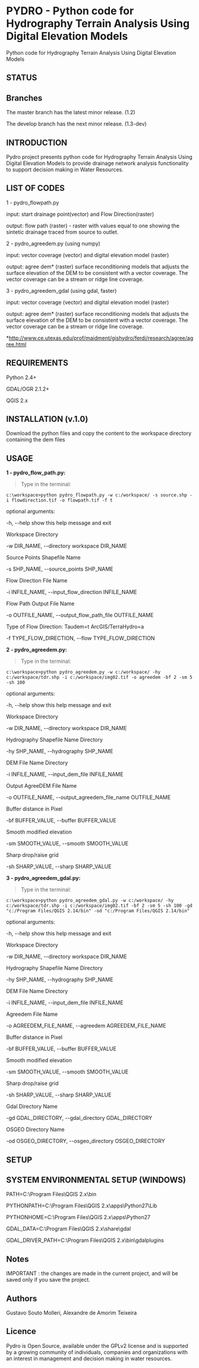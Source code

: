 # PYDRO - Python code for Hydrography Terrain Analysis Using Digital Elevation Models
Python code for Hydrography Terrain Analysis Using Digital Elevation Models

## STATUS

## Branches

The master branch has the latest minor release. (1.2)

The develop branch has the next minor release. (1.3-dev)

## INTRODUCTION

Pydro project presents python code for Hydrography Terrain Analysis Using Digital Elevation Models to provide drainage network analysis functionality to support decision making in Water Resources.

## LIST OF CODES

1 - pydro_flowpath.py

input: start drainage point(vector) and Flow Direction(raster)

output: flow path (raster)  - raster with values equal to one showing the sintetic drainage traced from source to outlet.

2 - pydro_agreedem.py (using numpy)

input: vector coverage (vector) and digital elevation model (raster)

output: agree dem* (raster) surface reconditioning models that adjusts the surface elevation of the DEM to be consistent with a vector coverage. The vector coverage can be a stream or ridge line coverage. 

3 - pydro_agreedem_gdal (using gdal, faster)

input: vector coverage (vector) and digital elevation model (raster)

output: agree dem* (raster) surface reconditioning models that adjusts the surface elevation of the DEM to be consistent with a vector coverage. The vector coverage can be a stream or ridge line coverage.

*http://www.ce.utexas.edu/prof/maidment/gishydro/ferdi/research/agree/agree.html

## REQUIREMENTS

Python 2.4+

GDAL/OGR 2.1.2+

QGIS 2.x

## INSTALLATION (v.1.0)

Download the python files and copy the content to the workspace directory containing the dem files

## USAGE

**1 - pydro_flow_path.py:**

>Type in the terminal:

    c:\workspace>python pydro_flowpath.py -w c:/workspace/ -s source.shp -i flowdirection.tif -o flowpath.tif -f t

optional arguments:

  -h, --help            show this help message and exit

  Workspace Directory
  
  -w DIR_NAME, --directory workspace DIR_NAME
  
  Source Points Shapefile Name
                        
  -s SHP_NAME, --source_points SHP_NAME
  
  Flow Direction File Name
                          
  -i INFILE_NAME, --input_flow_direction INFILE_NAME
  
  Flow Path Output File Name
                        
  -o OUTFILE_NAME, --output_flow_path_file OUTFILE_NAME
  
  Type of Flow Direction: Taudem=t ArcGIS/TerraHydro=a
                        
  -f TYPE_FLOW_DIRECTION, --flow TYPE_FLOW_DIRECTION
  

**2 - pydro_agreedem.py:**

>Type in the terminal:

    c:\workspace>python pydro_agreedem.py -w c:/workspace/ -hy c:/workspace/tdr.shp -i c:/workspace/img02.tif -o agreedem -bf 2 -sm 5 -sh 100

optional arguments:

  -h, --help            show this help message and exit
  
  Workspace Directory
  
  -w DIR_NAME, --directory workspace DIR_NAME
  
  Hydrography Shapefile Name Directory
                        
  -hy SHP_NAME, --hydrography SHP_NAME
  
  DEM File Name Directory
                         
  -i INFILE_NAME, --input_dem_file INFILE_NAME
  
  Output AgreeDEM File Name
                         
  -o OUTFILE_NAME, --output_agreedem_file_name OUTFILE_NAME
  
  Buffer distance in Pixel
                          
  -bf BUFFER_VALUE, --buffer BUFFER_VALUE
  
  Smooth modified elevation
                       
  -sm SMOOTH_VALUE, --smooth SMOOTH_VALUE
  
  Sharp drop/raise grid
                       
  -sh SHARP_VALUE, --sharp SHARP_VALUE
                        
                        
**3 - pydro_agreedem_gdal.py:**

>Type in the terminal:

    c:\workspace>python pydro_agreedem_gdal.py -w c:/workspace/ -hy c:/workspace/tdr.shp -i c:/workspace/img02.tif -bf 2 -sm 5 -sh 100 -gd "c:/Program Files/QGIS 2.14/bin" -od "c:/Program Files/QGIS 2.14/bin"

optional arguments:

  -h, --help            show this help message and exit
  
  Workspace Directory
  
  -w DIR_NAME, --directory workspace DIR_NAME
  
  Hydrography Shapefile Name Directory
                          
  -hy SHP_NAME, --hydrography SHP_NAME
  
  DEM File Name Directory
 
  -i INFILE_NAME, --input_dem_file INFILE_NAME
  
  Agreedem File Name
  
  -o AGREEDEM_FILE_NAME, --agreedem AGREEDEM_FILE_NAME
                        
  Buffer distance in Pixel
 
  -bf BUFFER_VALUE, --buffer BUFFER_VALUE
  
  Smooth modified elevation
 
  -sm SMOOTH_VALUE, --smooth SMOOTH_VALUE
  
  Sharp drop/raise grid
  
  -sh SHARP_VALUE, --sharp SHARP_VALUE
  
  Gdal Directory Name
    
  -gd GDAL_DIRECTORY, --gdal_directory GDAL_DIRECTORY
  
  OSGEO Directory Name
   
  -od OSGEO_DIRECTORY, --osgeo_directory OSGEO_DIRECTORY
 

## SETUP

## SYSTEM ENVIRONMENTAL SETUP (WINDOWS)

PATH=C:\Program Files\QGIS 2.x\bin

PYTHONPATH=C:\Program Files\QGIS 2.x\apps\Python27\Lib

PYTHONHOME=C:\Program Files\QGIS 2.x\apps\Python27

GDAL_DATA=C:\Program Files\QGIS 2.x\share\gdal

GDAL_DRIVER_PATH=C:\Program Files\QGIS 2.x\bin\gdalplugins  

## Notes

IMPORTANT : the changes are made in the current project, and will be saved only if you save the project.

## Authors

Gustavo Souto Molleri, Alexandre de Amorim Teixeira

## Licence

Pydro is Open Source, available under the GPLv2 license and is supported by a growing community of individuals, companies and organizations with an interest in management and decision making in water resources.
